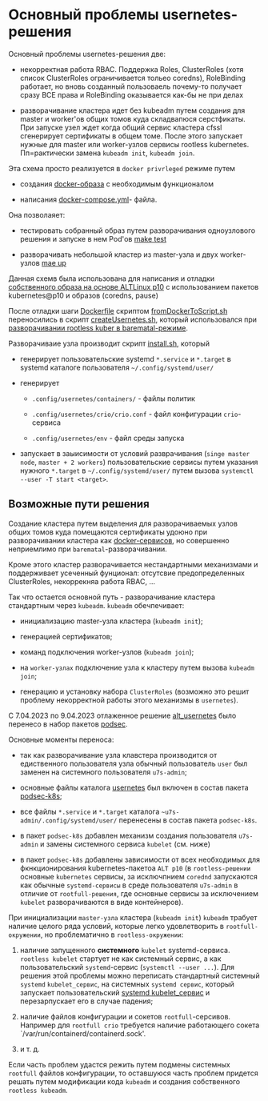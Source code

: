 # Основный проблемы usernetes-решения

Основный проблемы usernetes-решения  две:

- некорректная работа RBAC. Поддержка Roles, ClusterRoles (хотя список ClusterRoles ограничивается тольео coredns), RoleBinding работает, но вновь созданный пользоваель почему-то получает сразу ВСЕ права и RoleBinding оказывается как-бы не при делах

- разворачивание кластера идет без kubeadm путем создания для master и worker'ов общих томов куда складвапюся серстфикаты. При запуске узел ждет когда общий сервис кластера cfssl сгенерирует сертификаты в общем томе. После этого запускает нужные для master или worker-узлов сервисы rootless kubernetes. Пп=рактически замена `kubeadm init`, `kubeadm join`.

Эта схема просто реализуется в `docker privrleged` режиме путем

* создания [docker-образа](https://gitea.basealt.ru/kaf/usernetes/src/branch/master/usernetes/Dockerfile) с необходимым функционалом

* написания [docker-compose.yml](https://gitea.basealt.ru/kaf/usernetes/src/branch/master/usernetes/docker-compose.yml)- файла.

Она позволаяет:

* тестировать собранный образ путем разворачивания одноузлового решения и запуске в нем Pod'ов [make test](https://gitea.basealt.ru/kaf/usernetes/src/branch/master/usernetes/Makefile#L22)

* разворачивать небольшой кластер из master-узла и двух worker-узлов [mae up](https://gitea.basealt.ru/kaf/usernetes/src/branch/master/usernetes/Makefile#L27)

Данная схемв была использована для написания и отладки [собственного образа на основе ALTLinux p10](https://gitea.basealt.ru/kaf/usernetes/src/branch/master/README.md) с использованием пакетов kubernetes@p10 и образов (coredns, pause)

После отладки шаги [Dockerfile](https://gitea.basealt.ru/kaf/usernetes/src/branch/master/usernetes/Dockerfile) скриптом [fromDockerToScript.sh](https://gitea.basealt.ru/kaf/usernetes/src/branch/master/baremetal/fromDockerToScript.sh) переносились в скрипт [createUsernetes.sh](https://gitea.basealt.ru/kaf/usernetes/src/branch/master/usernetes/createUsernetes.sh), который использовался при [разворачивании rootless kuber в barematal-режиме](https://gitea.basealt.ru/kaf/usernetes/src/branch/master/INSTALL.md).

Разворачиваие узла  производит скрипт [install.sh](https://gitea.basealt.ru/kaf/usernetes/src/branch/master/usernetes/install.sh), который

* генерирует пользовательские systemd `*.service` и `*.target` в systemd каталоге пользователя `~/.config/systemd/user/`

* генерирует

  * `.config/usernetes/containers/` - файлы политик

  * `.config/usernetes/crio/crio.conf` - файл конфигурации `crio`-сервиса

  * `.config/usernetes/env` - файл среды запуска

* запускает в заыисимости от условий разврачивания (`singe master node`, `master + 2 workers`) пользовательские сервисы путем указания нужного `*.target` в `~/.config/systemd/user/`  путем вызова `systemctl --user -T start <target>`.


## Возможные пути решения

Создание кластера путем выделения для разворачиваемых узлов общих томов куда помещаются сертификаты удоюно при разворачивании кластера как [docker-сервисов](https://gitea.basealt.ru/kaf/usernetes/src/branch/master/usernetes/docker-compose.yml), но совершенно неприемлимо при `barematal`-разворачивании.

Кроме этого кластер разворачивается нестандартными механизмами и поддерживает усеченный фунционал: отсутсвие предопределенных ClusterRoles, некоррекняа работа RBAC, ...

Так что остается основной путь - разворачивание кластера стандартным через `kubeadm`.
`kubeadm` обечпечивает:

* инициализацию master-узла кластера (`kubeadm init`);

* генерацией сертификатов;

* команд подключения worker-узлов (`kubeadm join`);

* на `worker-узлах` подключение узла к кластеру путем вызова `kubeadm join`;

* генерацию и установку набора `ClusterRoles` (возможно это решит проблему некорректной работы этого механизмы в `usernetes`).

C 7.04.2023 по 9.04.2023 отлаженное решение [alt_usernetes](https://gitea.basealt.ru/kaf/usernetes) было перенесо в набор пакетов [podsec](https://github.com/alt-cloud/podsec/tree/master/usernetes).

Основные моменты переноса:

* так как разворачивание узла клавстера производится от едиственного пользователя узла обычный пользователь `user` был заменен на системного пользователя `u7s-admin`;

* основные файлы каталога [usernetes](https://github.com/alt-cloud/podsec/tree/master/usernetes) был включен в состав пакета [podsec-k8s](https://github.com/alt-cloud/podsec/tree/master/podsec-k8s);

* все файлы `*.service` и `*.target` каталога `~u7s-admin/.config/systemd/user/` перенесены в состав пакета `podsec-k8s`.

* в пакет `podsec-k8s` добавлен механизм создания пользователя `u7s-admin` и замены системного сервиса `kubelet` (см. ниже)

* в пакет `podsec-k8s` добавлены зависимости от всех необходимых для фкнкционирования kubernetes-пакетоа `ALT p10` (в `rootless-решении` основные `kubernetes` сервисы, за исключпнием `corednd` запускаются как обычные `systemd-сервисы` в среде пользователя `u7s-admin` в отличие от `rootfull-решения`, где основные сервисы за исключением `kubelet` разворачиваются в виде контейнеров).


При инициализации `master-узла` кластера (`kubeadm init`)  `kubeadm` трабует наличие целого ряда условий, которые легко удовлетворить в `rootfull-окружении`, но проблематично в `rootless-окружении`:

1. наличие запущенного **системного** `kubelet` systemd-сервиса. `rootless kubelet` стартует не как системный сервис, а как пользовательский `systemd`-сервис (`systemctl --user ...`). Для решения этой проблемы можно переписать стандартный системный `systemd` `kubelet_сервис`, на системных `systemd сервис`, который запускает пользовательский [systemd kubelet_сервис](https://github.com/alt-cloud/podsec/blob/github/usernetes/services/kubelet.service) и перезарпускает его в случае падения;

2. наличие файлов  конфигурации и сокетов `rootfull`-серсивов. Например для `rootfull crio` требуется наличие работающего сокета `/var/run/containerd/containerd.sock'.

3. и т. д.

Если часть проблем удастся режить путем подмены системных `rootfull` файлов конфигурации, то оставшуюся часть проблем придется решать путем модификации кода `kubeadm` и создания собственного `rootless kubeadm`.

